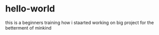 # hello-world
this is a beginners training
 how i staarted working on big project for the betterment of minkind
